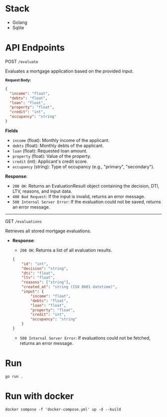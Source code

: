 # Stack

- Golang
- Sqlite

# API Endpoints
POST `/evaluate`

Evaluates a mortgage application based on the provided input.

<small>**Request Body:**</small>

```json
{
  "income": "float",
  "debts": "float",
  "loan": "float",
  "property": "float",
  "credit": "int",
  "occupancy": "string"
}
```

**Fields**
- `income` (float): Monthly income of the applicant.
- `debts` (float): Monthly debts of the applicant.
- `loan` (float): Requested loan amount.
- `property` (float): Value of the property.
- `credit` (int): Applicant's credit score.
- `occupancy` (string): Type of occupancy (e.g., "primary", "secondary").


**Response**:

- `200 OK`: Returns an EvaluationResult object containing the decision, DTI, LTV, reasons, and input data.
- `400 Bad Request`: If the input is invalid, returns an error message.
- `500 Internal Server Error`: If the evaluation could not be saved, returns an error message.

---

GET `/evaluations`

Retrieves all stored mortgage evaluations.

- **Response**:
    - `200 OK`: Returns a list of all evaluation results.
    ```json
    {
        "id": "int",
        "decision": "string",
        "dti": "float",
        "ltv": "float",
        "reasons": ["string"],
        "created_at": "string (ISO 8601 datetime)",
        "input": {
            "income": "float",
            "debts": "float",
            "loan": "float",
            "property": "float",
            "credit": "int",
            "occupancy": "string"
        }
    }
    ```


    - `500 Internal Server Error`: If evaluations could not be fetched, returns an error message.

# Run

    go run .

# Run with docker 

    docker compose -f 'docker-compose.yml' up -d --build